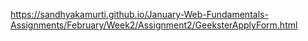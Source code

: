 https://sandhyakamurti.github.io/January-Web-Fundamentals-Assignments/February/Week2/Assignment2/GeeksterApplyForm.html
